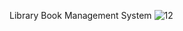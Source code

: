 Library Book Management System
![12](https://user-images.githubusercontent.com/103372852/181207232-1c260aa4-49bc-4b64-95dc-c8ba2edde7a2.PNG)
